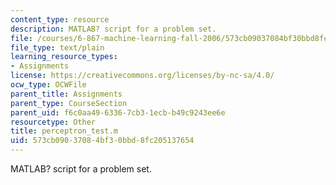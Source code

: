 ```yaml
---
content_type: resource
description: MATLAB? script for a problem set.
file: /courses/6-867-machine-learning-fall-2006/573cb09037084bf30bbd8fc205137654_perceptron_test.m
file_type: text/plain
learning_resource_types:
- Assignments
license: https://creativecommons.org/licenses/by-nc-sa/4.0/
ocw_type: OCWFile
parent_title: Assignments
parent_type: CourseSection
parent_uid: f6c0aa49-6336-7cb3-1ecb-b49c9243ee6e
resourcetype: Other
title: perceptron_test.m
uid: 573cb090-3708-4bf3-0bbd-8fc205137654
---
```

MATLAB? script for a problem set.
